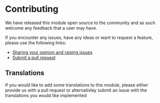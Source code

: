 # Contributing

We have released this module open source to the community and as such
welcome any feedback that a user may have.

If you encounter any issues, have any ideas or want to request a feature,
please use the following links:

 * [Sharing your opinion and raising issues](https://github.com/i-lateral/silverstripe-dashboard/issues)
 * [Submit a pull request](https://github.com/i-lateral/silverstripe-dashboard/pulls)

## Translations

If you would like to add some translations to this module, please either
provide us with a pull request or alternativley submit an issue with the
translations you would like implemented